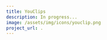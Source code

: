 ```yaml
---
title: YouClips
description: In progress...
image: /assets/img/icons/youclip.png
project_url: .
---
```

